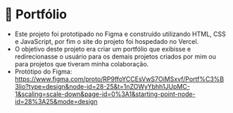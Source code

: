 # 📌 Portfólio

- Este projeto foi prototipado no Figma e construído utilizando HTML, CSS e JavaScript, por fim o site do projeto foi hospedado no Vercel.
- O objetivo deste projeto era criar um portfólio que exibisse e redirecionasse o usuário para os demais projetos criados por mim ou para projetos que tiveram minha colaboração.
- Protótipo do Figma: https://www.figma.com/proto/RP9ffoYCCEsVwS7OiMSxvf/Portf%C3%B3lio?type=design&node-id=28-25&t=1nZOWyYbhh1JUpMC-1&scaling=scale-down&page-id=0%3A1&starting-point-node-id=28%3A25&mode=design


